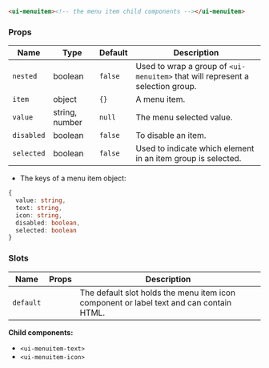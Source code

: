 ```html
<ui-menuitem><!-- the menu item child components --></ui-menuitem>
```

### Props

| Name       | Type           | Default | Description                                                                    |
| ---------- | -------------- | ------- | ------------------------------------------------------------------------------ |
| `nested`   | boolean        | `false` | Used to wrap a group of `<ui-menuitem>` that will represent a selection group. |
| `item`     | object         | `{}`    | A menu item.                                                                   |
| `value`    | string, number | `null`  | The menu selected value.                                                       |
| `disabled` | boolean        | `false` | To disable an item.                                                            |
| `selected` | boolean        | `false` | Used to indicate which element in an item group is selected.                   |

- The keys of a menu item object:

```ts
{
  value: string,
  text: string,
  icon: string,
  disabled: boolean,
  selected: boolean
}
```

### Slots

| Name      | Props | Description                                                                             |
| --------- | ----- | --------------------------------------------------------------------------------------- |
| `default` |       | The default slot holds the menu item icon component or label text and can contain HTML. |

**Child components:**

- `<ui-menuitem-text>`
- `<ui-menuitem-icon>`
